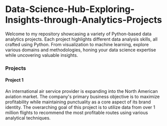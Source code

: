 # Data-Science-Hub-Exploring-Insights-through-Analytics-Projects
Welcome to my repository showcasing a variety of Python-based data analytics projects. Each project highlights different data analysis skills, all crafted using Python. From visualization to machine learning, explore various domains and methodologies, honing your data science expertise while uncovering valuable insights.

### Projects
#### Project 1

An international air service provider is expanding into the North American aviation market. The company's primary business objective is to maximize profitability while maintaining punctuality as a core aspect of its brand identity. The overarching goal of this project is to utilize data from over 1 million flights to recommend the most profitable routes using various analytical techniques.
